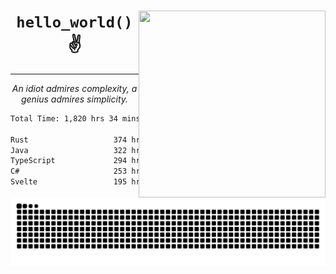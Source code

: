 <div text-align="center">
    <img src="https://i.imgur.com/h1q15Kt.gife" align="right" width="299" height="299">
    <h1 align="center"><code>hello_world()</code> ✌️</h1>
    <hr>
    <p align="center"><i>An idiot admires complexity, a genius admires simplicity.</i></p>
</div>

<!--START_SECTION:waka-->

```txt
Total Time: 1,820 hrs 34 mins

Rust                   374 hrs 51 mins ████▓░░░░░░░░░░░░░░░░░░░░   18.91 %
Java                   322 hrs 54 mins ████░░░░░░░░░░░░░░░░░░░░░   16.29 %
TypeScript             294 hrs 8 mins  ███▓░░░░░░░░░░░░░░░░░░░░░   14.84 %
C#                     253 hrs 12 mins ███▒░░░░░░░░░░░░░░░░░░░░░   12.77 %
Svelte                 195 hrs 22 mins ██▒░░░░░░░░░░░░░░░░░░░░░░   09.86 %
```

<!--END_SECTION:waka-->

<picture>
  <source media="(prefers-color-scheme: dark)" srcset="https://raw.githubusercontent.com/Somfic/Somfic/main/github-contribution-grid-snake-dark.svg">
  <source media="(prefers-color-scheme: light)" srcset="https://raw.githubusercontent.com/Somfic/Somfic/main/github-contribution-grid-snake.svg">
  <img alt="github contribution grid snake animation" src="https://raw.githubusercontent.com/Somfic/Somfic/main/github-contribution-grid-snake.svg">
</picture>
